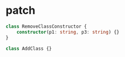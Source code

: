 # patch

``` ts
class RemoveClassConstructor {
    constructor(p1: string, p3: string) {}
}

class AddClass {}
```
